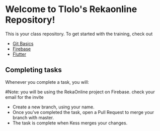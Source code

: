 # Welcome to Tlolo's Rekaonline Repository!

This is your class repository. To get started with the training, check out
- [Git Basics](https://git-scm.com/book/en/v2/Getting-Started-Git-Basics)
- [Firebase](https://firebase.google.com)
- [Flutter](https://flutter.io)

## Completing tasks

Whenever you complete a task, you will:

#Note: you will be using the RekaOnline project on Firebase. check your email for the invite

-  Create a new branch, using your name.
-  Once you've completed the task, open a Pull Request to merge your branch with master.
-  The task is complete when Kess merges your changes.
